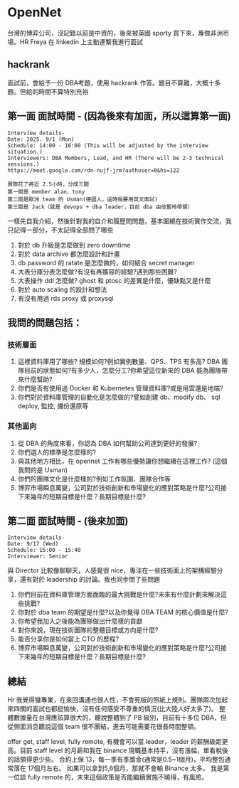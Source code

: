 # OpenNet
台灣的博弈公司，沒記錯以前是中資的，後來被英國 sporty 買下來，專做非洲市場。HR Freya 在 linkedin 上主動連繫我進行面試

## hackrank
面試前，會給予一份 DBA考題，使用 hackrank 作答。題目不算難，大概十多題。但給的時間不算特別充裕


## 第一面 面試時間 - (因為後來有加面，所以這算第一面)
```
Interview details-
Date: 2025. 9/1 (Mon)
Schedule: 14:00 - 16:00 (This will be adjusted by the interview situation.)
Interviewers: DBA Members, Lead, and HR (There will be 2-3 technical sessions.)
https://meet.google.com/rdn-nujf-jrm?authuser=0&hs=122

實際花了將近 2.5小時，分成三關
第一關是 member alan、tony
第二關是歐洲 team 的 Usman(德國人，這時候要用英文面試)
第三關是 Jack（就是 devops + dba leader，目前 dba 由他暫時帶領）
```

一樣先自我介紹，然後針對我的自介和履歷問問題，基本圍繞在技術實作交流，我只記得一部分，不太記得全部問了哪些
1. 對於 db 升級是怎麼做到 zero downtime
2. 對於 data archive 都怎麼設計和計畫
3. db password 的 ratate 是怎麼做的，如何結合 secret manager
4. 大表分庫分表怎麼做?有沒有再擴容的經驗?遇到那些困難?
5. 大表操作 ddl 怎麼做? ghost 和 ptosc 的差異是什麼，優缺點又是什麼
6. 對於 auto scaling 的設計和想法
7. 有沒有用過 rds proxy 或 proxysql


## 我問的問題包括：
### 技術層面
1. 這裡資料庫用了哪些? 規模如何?例如實例數量、QPS、TPS 有多高? DBA 團隊目前的狀態如何?有多少人，怎麼分工?你希望這位新來的 DBA 能為團隊帶來什麼幫助?
2. 你們是否有使用過 Docker 和 Kubernetes 管理資料庫?或是用雲還是地端?
3. 你們對於資料庫管理的自動化是怎麼做的?譬如創建 db、modify db、 sql deploy, 監控, 備份還原等

### 其他面向
1. 從 DBA 的角度來看，你認為 DBA 如何幫助公司達到更好的發展?
2. 你們選人的標準是怎麼樣的?
3. 與其他地方相比，在 opennet 工作有哪些優勢讓你想繼續在這裡工作? (這個我問的是 Usman)
4. 你們的團隊文化是什麼樣的?例如工作氛圍、團隊合作等
6. 博弈市場瞬息萬變，公司對於技術創新和市場變化的應對策略是什麼?公司接下來幾年的短期目標是什麼？長期目標是什麼?


## 第二面 面試時間 - (後來加面)
```
Interview details-
Date: 9/17 (Wed) 
Schedule: 15:00 - 15:40
Interviewer: Senior 
```
與 Director 比較像聊聊天，人感覺很 nice，專注在一些技術面上的架構經驗分享，還有對於 leadership 的討論。我也同步問了些問題
1. 你們目前在資料庫管理方面面臨的最大挑戰是什麼?未來有什麼計劃來解決這些挑戰?
2. 你對於 dba team 的期望是什麼?以及你覺得 DBA TEAM 的核心價值是什麼?
3. 你希望我加入之後能為團隊做出什麼樣的貢獻
4. 對你來說，現在技術團隊的整體目標或方向是什麼?
5. 能否分享你是如何當上 CTO 的歷程?
6. 博弈市場瞬息萬變，公司對於技術創新和市場變化的應對策略是什麼?公司接下來幾年的短期目標是什麼？長期目標是什麼?

## 總結
Hr 我覺得蠻專業，在來回溝通也很人性，不會死板的照紙上規則。團隊兩次加起來四關的面試也都挺愉快，沒有任何感受不尊重的情況(比大陸人好太多了)。
整體數據量在台灣應該算很大的，聽說整體到了 PB 級別，目前有十多位 DBA，但從側面消息聽說這個 team 很不團結，進去可能需要花很長時間整頓。


offer get, staff level, fully remote, 有機會可以當 leader，leader 的薪酬級距更高。目前 staff level 的月薪和我在 binance 現職基本持平，沒有漲幅，單看稅後的話領得更少些。
合約上保 13，每一季有季獎金(通常是0.5~1個月)，平均整包通常落在 17個月左右。 如果可以拿到5,6個月，那就不會輸 Binance 太多。
我是第一位談 fully remote 的，未來這個政策是否能繼續實施不曉得，有風險。
